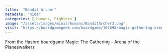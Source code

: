```yaml
---
title:  "Bandit Archer"
metadate: "hide"
categories: [ Humans, Fighters ]
image: "/assets/images/minis/humans/BanditArcher3.png"
visit: "https://boardgamegeek.com/boardgame/167698/magic-gathering-arena-planeswalkers"
---
```

From the Hasbro boardgame Magic: The Gathering – Arena of the Planeswalkers